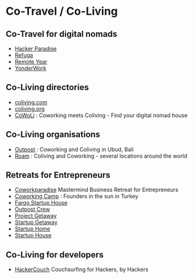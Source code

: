 # Co-Travel / Co-Living [](id=cotravel)

## Co-Travel for digital nomads

* [Hacker Paradise](http://www.hackerparadise.org/)
* [Refuga](https://refuga.com)
* [Remote Year](http://www.remoteyear.com)
* [YonderWork](http://www.yonderwork.com)

## Co-Living directories

* [coliving.com](https://coliving.com)
* [coliving.org](http://coliving.org)
* [CoWoLi](http://cowoli.com) : Coworking meets Coliving - Find your digital nomad house 

## Co-Living organisations

* [Outpost](http://www.outpost-asia.com) : Coworking and Coliving in Ubud, Bali
* [Roam](https://www.roam.co) : Coliving and Coworking - several locations around the world

## Retreats for Entrepreneurs

* [Coworkparadise](http://www.coworkparadise.com/) Mastermind Business Retreat for Entrepreneurs
* [Coworking Camp](http://coworking.camp) : Founders in the sun in Turkey
* [Fargo Startup House](http://www.fargostartuphouse.com)
* [Outpost Crew](http://www.outpostcrew.com/)
* [Project Getaway](http://www.projectgetaway.com)
* [Startup Getaway](http://startupgetaway.org)
* [Startup Home](http://startuphome.io)
* [Startup House](http://www.startuphouse.com)

## Co-Living for developers

* [HackerCouch](https://hackercouch.com)
Couchsurfing for Hackers, by Hackers
